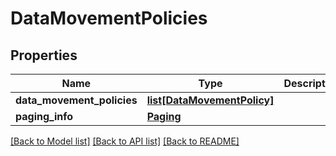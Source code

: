 # DataMovementPolicies

## Properties
Name | Type | Description | Notes
------------ | ------------- | ------------- | -------------
**data_movement_policies** | [**list[DataMovementPolicy]**](DataMovementPolicy.md) |  | [optional] 
**paging_info** | [**Paging**](Paging.md) |  | [optional] 

[[Back to Model list]](../README.md#documentation-for-models) [[Back to API list]](../README.md#documentation-for-api-endpoints) [[Back to README]](../README.md)


